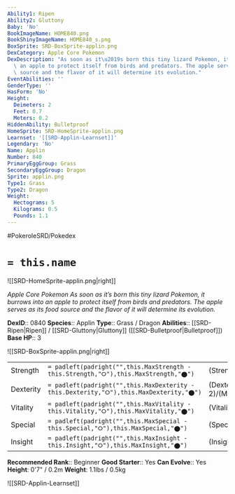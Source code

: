 ```yaml
---
Ability1: Ripen
Ability2: Gluttony
Baby: 'No'
BookImageName: HOME840.png
BookShinyImageName: HOME840_s.png
BoxSprite: SRD-BoxSprite-applin.png
DexCategory: Apple Core Pokemon
DexDescription: "As soon as it\u2019s born this tiny lizard Pokemon, it burrows into\
  \ an apple to protect itself from birds and predators. The apple serves as its food\
  \ source and the flavor of it will determine its evolution."
EventAbilities: ''
GenderType: ''
HasForm: 'No'
Height:
  Deimeters: 2
  Feet: 0.7
  Meters: 0.2
HiddenAbility: Bulletproof
HomeSprite: SRD-HomeSprite-applin.png
Learnset: '[[SRD-Applin-Learnset]]'
Legendary: 'No'
Name: Applin
Number: 840
PrimaryEggGroup: Grass
SecondaryEggGroup: Dragon
Sprite: applin.png
Type1: Grass
Type2: Dragon
Weight:
  Hectograms: 5
  Kilograms: 0.5
  Pounds: 1.1
---
```


#PokeroleSRD/Pokedex

# `= this.name`

![[SRD-HomeSprite-applin.png|right]]

*Apple Core Pokemon*
*As soon as it’s born this tiny lizard Pokemon, it burrows into an apple to protect itself from birds and predators. The apple serves as its food source and the flavor of it will determine its evolution.*

**DexID**:: 0840
**Species**:: Applin
**Type**:: Grass / Dragon
**Abilities**:: [[SRD-Ripen|Ripen]] / [[SRD-Gluttony|Gluttony]] ([[SRD-Bulletproof|Bulletproof]])
**Base HP**:: 3

![[SRD-BoxSprite-applin.png|right]]

|           |                                                                                        |                                          |
| --------- | -------------------------------------------------------------------------------------- | ---------------------------------------- |
| Strength  | `= padleft(padright("",this.MaxStrength - this.Strength,"⭘"),this.MaxStrength,"⬤")`    | (Strength::2)/(MaxStrength::4)   |
| Dexterity | `= padleft(padright("",this.MaxDexterity - this.Dexterity,"⭘"),this.MaxDexterity,"⬤")` | (Dexterity:: 2)/(MaxDexterity::4) |
| Vitality  | `= padleft(padright("",this.MaxVitality - this.Vitality,"⭘"),this.MaxVitality,"⬤")`    | (Vitality::2)/(MaxVitality::4)   |
| Special   | `= padleft(padright("",this.MaxSpecial - this.Special,"⭘"),this.MaxSpecial,"⬤")`       | (Special::2)/(MaxSpecial::4)     |
| Insight   | `= padleft(padright("",this.MaxInsight - this.Insight,"⭘"),this.MaxInsight,"⬤")`       | (Insight::2)/(MaxInsight::4)     |

**Recommended Rank**:: Beginner
**Good Starter**:: Yes
**Can Evolve**:: Yes
**Height**: 0'7" / 0.2m
**Weight**: 1.1lbs / 0.5kg

![[SRD-Applin-Learnset]]
